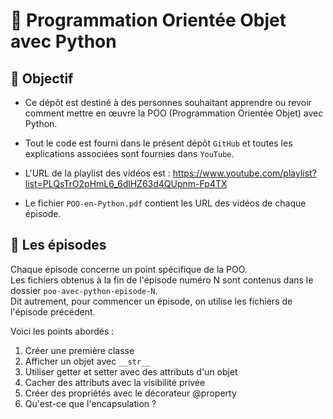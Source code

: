 # 🚀 Programmation Orientée Objet avec Python

## 🎯 Objectif

- Ce dépôt est destiné à des personnes souhaitant apprendre ou revoir comment mettre en œuvre la POO (Programmation Orientée Objet) avec Python.

- Tout le code est fourni dans le présent dépôt `GitHub` et toutes les explications associées sont fournies dans `YouTube`.

- L'URL de la playlist des vidéos est : https://www.youtube.com/playlist?list=PLQsTrO2pHmL6_6dlHZ63d4QUpnm-Fp4TX

- Le fichier `POO-en-Python.pdf` contient les URL des vidéos de chaque épisode.

## 👀 Les épisodes
Chaque épisode concerne un point spécifique de la POO.<br>
Les fichiers obtenus à la fin de l'épisode numéro N sont contenus dans le dossier `poo-avec-python-episode-N`.<br>
Dit autrement, pour commencer un épisode, on utilise les fichiers de l'épisode précédent.

Voici les points abordés :

1. Créer une première classe
2. Afficher un objet avec `__str__`
3. Utiliser getter et setter avec des attributs d'un objet
4. Cacher des attributs avec la visibilité privée
5. Créer des propriétés avec le décorateur @property
6. Qu'est-ce que l'encapsulation ?

